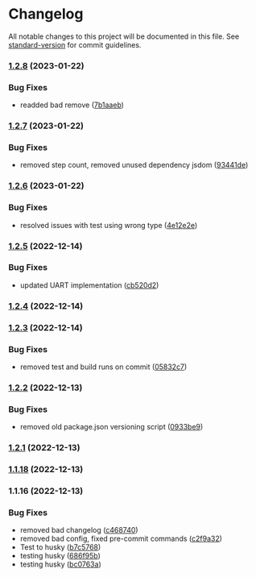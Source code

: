 # Changelog

All notable changes to this project will be documented in this file. See [standard-version](https://github.com/conventional-changelog/standard-version) for commit guidelines.

### [1.2.8](https://github.com/Espruino-Tooling/espruino-tools/compare/v1.2.7...v1.2.8) (2023-01-22)


### Bug Fixes

* readded bad remove ([7b1aaeb](https://github.com/Espruino-Tooling/espruino-tools/commit/7b1aaeb1dd0a083577e178426ca704c7c92a54c9))

### [1.2.7](https://github.com/Espruino-Tooling/espruino-tools/compare/v1.2.6...v1.2.7) (2023-01-22)


### Bug Fixes

* removed step count, removed unused dependency jsdom ([93441de](https://github.com/Espruino-Tooling/espruino-tools/commit/93441de6ee5c05e46e3892ffd6cde9ec42c55fd3))

### [1.2.6](https://github.com/Espruino-Tooling/espruino-tools/compare/v1.2.5...v1.2.6) (2023-01-22)


### Bug Fixes

* resolved issues with test using wrong type ([4e12e2e](https://github.com/Espruino-Tooling/espruino-tools/commit/4e12e2eecee897286b45a281173b0b7021432beb))

### [1.2.5](https://github.com/Espruino-Tooling/espruino-tools/compare/v1.2.4...v1.2.5) (2022-12-14)


### Bug Fixes

* updated UART implementation ([cb520d2](https://github.com/Espruino-Tooling/espruino-tools/commit/cb520d28a9060fc712efeb063b4f601d88fe1cf0))

### [1.2.4](https://github.com/Espruino-Tooling/espruino-tools/compare/v1.2.3...v1.2.4) (2022-12-14)

### [1.2.3](https://github.com/Espruino-Tooling/espruino-tools/compare/v1.2.2...v1.2.3) (2022-12-14)


### Bug Fixes

* removed test and build runs on commit ([05832c7](https://github.com/Espruino-Tooling/espruino-tools/commit/05832c799ae0661f48dc9a1d4bd45f3d9c56dc76))

### [1.2.2](https://github.com/Espruino-Tooling/espruino-tools/compare/v1.2.1...v1.2.2) (2022-12-13)


### Bug Fixes

* removed old package.json versioning script ([0933be9](https://github.com/Espruino-Tooling/espruino-tools/commit/0933be9f473b123e13d1828114f5dee261d0ef27))

### [1.2.1](https://github.com/Espruino-Tooling/espruino-tools/compare/v1.1.30...v1.2.1) (2022-12-13)

### [1.1.18](https://github.com/Espruino-Tooling/espruino-tools/compare/v1.1.30...v1.1.18) (2022-12-13)

### 1.1.16 (2022-12-13)

### Bug Fixes

- removed bad changelog ([c468740](https://github.com/Espruino-Tooling/espruino-tools/commit/c46874034296c092ffdce6781c7002fd3e7740bb))
- removed bad config, fixed pre-commit commands ([c2f9a32](https://github.com/Espruino-Tooling/espruino-tools/commit/c2f9a32d3e0902a3995eab556de5b5fa7d7ab321))
- Test to husky ([b7c5768](https://github.com/Espruino-Tooling/espruino-tools/commit/b7c57687409e408f66907a0bc7dcb029a17e2764))
- testing husky ([686f95b](https://github.com/Espruino-Tooling/espruino-tools/commit/686f95b2367eb95ec3d397c521dd237f4f6a65d1))
- testing husky ([bc0763a](https://github.com/Espruino-Tooling/espruino-tools/commit/bc0763aa6d76c6200759a1e8af959b97b1623f87))
